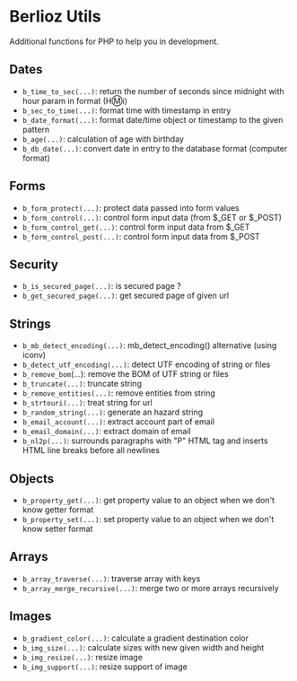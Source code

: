 # Berlioz Utils
Additional functions for PHP to help you in development.

## Dates ##

* `b_time_to_sec(...)`: return the number of seconds since midnight with hour param in format (H:m:i)
* `b_sec_to_time(...)`: format time with timestamp in entry
* `b_date_format(...)`: format date/time object or timestamp to the given pattern
* `b_age(...)`: calculation of age with birthday
* `b_db_date(...)`: convert date in entry to the database format (computer format)

## Forms ##

* `b_form_protect(...)`: protect data passed into form values
* `b_form_control(...)`: control form input data (from $_GET or $_POST)
* `b_form_control_get(...)`: control form input data from $_GET
* `b_form_control_post(...)`: control form input data from $_POST

## Security ##

* `b_is_secured_page(...)`: is secured page ?
* `b_get_secured_page(...)`: get secured page of given url

## Strings ##

* `b_mb_detect_encoding(...)`: mb_detect_encoding() alternative (using iconv)
* `b_detect_utf_encoding(...)`: detect UTF encoding of string or files
* `b_remove_bom`(...): remove the BOM of UTF string or files
* `b_truncate(...)`: truncate string
* `b_remove_entities(...)`: remove entities from string
* `b_strtouri(...)`: treat string for url
* `b_random_string(...)`: generate an hazard string
* `b_email_account(...)`: extract account part of email
* `b_email_domain(...)`: extract domain of email
* `b_nl2p(...)`: surrounds paragraphs with "P" HTML tag and inserts HTML line breaks before all newlines

## Objects ##

* `b_property_get(...)`: get property value to an object when we don't know getter format
* `b_property_set(...)`: set property value to an object when we don't know setter format

## Arrays ##

* `b_array_traverse(...)`: traverse array with keys
* `b_array_merge_recursive(...)`: merge two or more arrays recursively

## Images ##

* `b_gradient_color(...)`: calculate a gradient destination color
* `b_img_size(...)`: calculate sizes with new given width and height
* `b_img_resize(...)`: resize image
* `b_img_support(...)`: resize support of image
